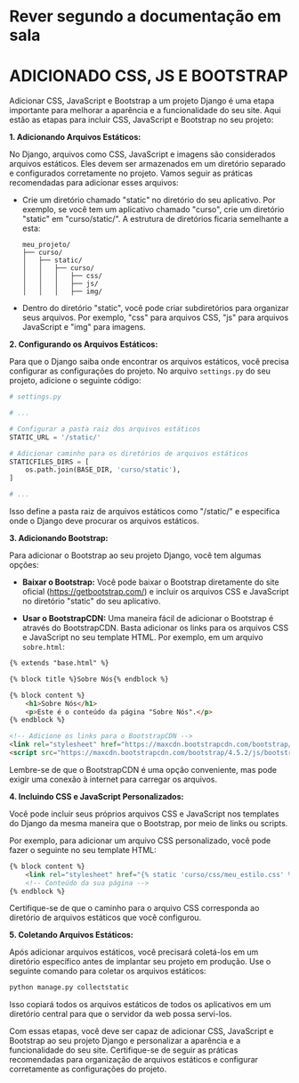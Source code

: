 # Rever segundo a documentação em sala
# ADICIONADO CSS, JS E BOOTSTRAP
Adicionar CSS, JavaScript e Bootstrap a um projeto Django é uma etapa importante para melhorar a aparência e a funcionalidade do seu site. Aqui estão as etapas para incluir CSS, JavaScript e Bootstrap no seu projeto:

**1. Adicionando Arquivos Estáticos:**

No Django, arquivos como CSS, JavaScript e imagens são considerados arquivos estáticos. Eles devem ser armazenados em um diretório separado e configurados corretamente no projeto. Vamos seguir as práticas recomendadas para adicionar esses arquivos:

- Crie um diretório chamado "static" no diretório do seu aplicativo. Por exemplo, se você tem um aplicativo chamado "curso", crie um diretório "static" em "curso/static/". A estrutura de diretórios ficaria semelhante a esta:

    ```
    meu_projeto/
    ├── curso/
    │   ├── static/
    │   │   ├── curso/
    │   │   │   ├── css/
    │   │   │   ├── js/
    │   │   │   ├── img/
    ```

- Dentro do diretório "static", você pode criar subdiretórios para organizar seus arquivos. Por exemplo, "css" para arquivos CSS, "js" para arquivos JavaScript e "img" para imagens.

**2. Configurando os Arquivos Estáticos:**

Para que o Django saiba onde encontrar os arquivos estáticos, você precisa configurar as configurações do projeto. No arquivo `settings.py` do seu projeto, adicione o seguinte código:

```python
# settings.py

# ...

# Configurar a pasta raiz dos arquivos estáticos
STATIC_URL = '/static/'

# Adicionar caminho para os diretórios de arquivos estáticos
STATICFILES_DIRS = [
    os.path.join(BASE_DIR, 'curso/static'),
]

# ...
```

Isso define a pasta raiz de arquivos estáticos como "/static/" e especifica onde o Django deve procurar os arquivos estáticos.

**3. Adicionando Bootstrap:**

Para adicionar o Bootstrap ao seu projeto Django, você tem algumas opções:

- **Baixar o Bootstrap:** Você pode baixar o Bootstrap diretamente do site oficial (https://getbootstrap.com/) e incluir os arquivos CSS e JavaScript no diretório "static" do seu aplicativo.

- **Usar o BootstrapCDN:** Uma maneira fácil de adicionar o Bootstrap é através do BootstrapCDN. Basta adicionar os links para os arquivos CSS e JavaScript no seu template HTML. Por exemplo, em um arquivo `sobre.html`:

```html
{% extends "base.html" %}

{% block title %}Sobre Nós{% endblock %}

{% block content %}
    <h1>Sobre Nós</h1>
    <p>Este é o conteúdo da página "Sobre Nós".</p>
{% endblock %}

<!-- Adicione os links para o BootstrapCDN -->
<link rel="stylesheet" href="https://maxcdn.bootstrapcdn.com/bootstrap/4.5.2/css/bootstrap.min.css">
<script src="https://maxcdn.bootstrapcdn.com/bootstrap/4.5.2/js/bootstrap.min.js"></script>
```

Lembre-se de que o BootstrapCDN é uma opção conveniente, mas pode exigir uma conexão à internet para carregar os arquivos.

**4. Incluindo CSS e JavaScript Personalizados:**

Você pode incluir seus próprios arquivos CSS e JavaScript nos templates do Django da mesma maneira que o Bootstrap, por meio de links ou scripts.

Por exemplo, para adicionar um arquivo CSS personalizado, você pode fazer o seguinte no seu template HTML:

```html
{% block content %}
    <link rel="stylesheet" href="{% static 'curso/css/meu_estilo.css' %}">
    <!-- Conteúdo da sua página -->
{% endblock %}
```

Certifique-se de que o caminho para o arquivo CSS corresponda ao diretório de arquivos estáticos que você configurou.

**5. Coletando Arquivos Estáticos:**

Após adicionar arquivos estáticos, você precisará coletá-los em um diretório específico antes de implantar seu projeto em produção. Use o seguinte comando para coletar os arquivos estáticos:

```bash
python manage.py collectstatic
```

Isso copiará todos os arquivos estáticos de todos os aplicativos em um diretório central para que o servidor da web possa servi-los.

Com essas etapas, você deve ser capaz de adicionar CSS, JavaScript e Bootstrap ao seu projeto Django e personalizar a aparência e a funcionalidade do seu site. Certifique-se de seguir as práticas recomendadas para organização de arquivos estáticos e configurar corretamente as configurações do projeto.
